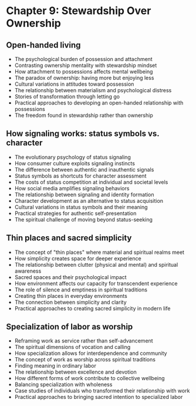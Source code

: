 # Chapter 9: Stewardship Over Ownership

## Open-handed living
- The psychological burden of possession and attachment
- Contrasting ownership mentality with stewardship mindset
- How attachment to possessions affects mental wellbeing
- The paradox of ownership: having more but enjoying less
- Cultural variations in attitudes toward possession
- The relationship between materialism and psychological distress
- Stories of transformation through letting go
- Practical approaches to developing an open-handed relationship with possessions
- The freedom found in stewardship rather than ownership

## How signaling works: status symbols vs. character
- The evolutionary psychology of status signaling
- How consumer culture exploits signaling instincts
- The difference between authentic and inauthentic signals
- Status symbols as shortcuts for character assessment
- The costs of status competition at individual and societal levels
- How social media amplifies signaling behaviors
- The relationship between signaling and identity formation
- Character development as an alternative to status acquisition
- Cultural variations in status symbols and their meaning
- Practical strategies for authentic self-presentation
- The spiritual challenge of moving beyond status-seeking

## Thin places and sacred simplicity
- The concept of "thin places" where material and spiritual realms meet
- How simplicity creates space for deeper experience
- The relationship between clutter (physical and mental) and spiritual awareness
- Sacred spaces and their psychological impact
- How environment affects our capacity for transcendent experience
- The role of silence and emptiness in spiritual traditions
- Creating thin places in everyday environments
- The connection between simplicity and clarity
- Practical approaches to creating sacred simplicity in modern life

## Specialization of labor as worship
- Reframing work as service rather than self-advancement
- The spiritual dimensions of vocation and calling
- How specialization allows for interdependence and community
- The concept of work as worship across spiritual traditions
- Finding meaning in ordinary labor
- The relationship between excellence and devotion
- How different forms of work contribute to collective wellbeing
- Balancing specialization with wholeness
- Case studies of individuals who transformed their relationship with work
- Practical approaches to bringing sacred intention to specialized labor
